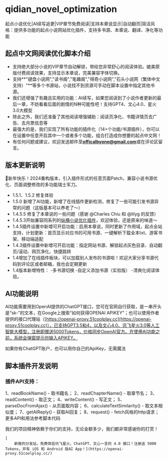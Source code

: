 # qidian_novel_optimization
起点小说优化|AI续写追更|VIP章节免费阅读|支持本章说显示|自动翻页|简洁风格：提供多功能的起点小说网站优化插件，支持多书源、本章说、翻译、净化等功能

## 起点中文网阅读优化脚本介绍

*   支持绝大部分小说的VIP章节自动解锁，带给您非常舒心的阅读体验。媲美原版付费阅读效果，支持显示本章说，完美兼容字体切换。
*   支持**"键盘小说网","读书阁","笔趣阁","得奇小说网","石头小说网（繁体中文支持）"**等多个书源站，小说找不到资源可手动在脚本设置中指定其他书源。
*   我们还增强了有趣且实用的功能：AI续写，如果您阅读到了小说作者更新的最后一章，不妨看看后面的剧情的N种可能性吧！支持GPT4、文心4.0、星火3.0大模型
*   除此之外，我们还准备了其他阅读增强辅助：阅读页净化、书籍详情页去广告、去月票信息等
*   最强大的是，我们实现了所有功能的插件化（14+个功能/书源插件），你可以在设置中任意开启其中一个或者多个功能，组合打造成你想要的起点中文网！
*   有任何问题或建议，欢迎发送邮件至**officalbyone@gmail.com**或在评论区留言。

## 版本更新说明

🎉新年快乐！2024重构版本，引入插件形式的任意页面Patch，兼容小说书源优化、页面调整修改的多功能瑞士军刀。

*   1.5.1、1.5.2 修复体验
*   1.5.0 新增了AI功能，新增了在线插件更新检测，修复了一些可能引发书源异常的问题（这版基本可以养老了～）
*   1.4.5.5 修复了本章说的一些问题（感谢 @Charles Chiu 和 @lilyg 的反馈）
*   1.4.5.3开始兼容同系列的[纵横小说优化插件](https://greasyfork.org/zh-CN/scripts/487789-%E7%BA%B5%E6%A8%AA%E5%B0%8F%E8%AF%B4%E4%BC%98%E5%8C%96-%E8%A7%A3%E9%94%81vip%E7%AB%A0%E8%8A%82)，欢迎体验，还是原来的味道～
*   1.4.5插件设置中新增可开启功能：启用本章说，同时更新了作用域，起点全站支持，计划更新：首页显示对应书的可用书源、一键解析下载全本txt、游客书架、移动端适配
*   1.4.3插件设置中新增可开启功能：指定网站书源、解锁起点灰色目录、自动翻页/滚动、网页净化、快捷跳转
*   1.4增加了在线插件板块，可以加载别人发布的书源啦！欢迎大家分享书源代码到评论区或者邮箱，我也会定期更新
*   1.4版本新增特性：
-多书源切换
-自定义添加书源（实验版）
-清爽化阅读体验。

## AI功能说明

AI功能需要用到OpenAI提供的ChatGPT接口，您可在官网自行获取，是一串开头是“sk-”的文本，在Google上搜索“如何获得OPENAI APIKEY”；也可以使用作者提供的接口代理站（[https://openai-proxy.51coolplay.cc](https://openai-proxy.51coolplay.cc)），已支持GPT3.5和4，以及文心4.0、讯飞星火3.0等人工智能大模型，注册即赠送5000Tokens，价格同步OpenAI官方。在使用AI功能之前，系统会弹窗提示你输入APIKEY。

如果你有ChatGPT账户，也可以用你自己的ApiKey，无需魔法

## 脚本插件开发说明

### 插件API支持：

1、readBookName() - 取书籍名；
2、readChapterName() - 取章节名；
3、readContent() - 取正文；
4、writeContent() - 写正文；
5、parseDocFromAjax() - 从页面取内容；
6、calculateTextSimilarity() - 取文本相似度；
7、getAIReply() - 获取AI回复；
8、request() - fetch风格的http请求；
更多API和用法参考脚本代码


我们的项目精神依赖于你们的支持，无论金额多少，我们都非常感谢你的打赏！

    [
        新做的分发站，免费体验讯飞星火、ChatGPT、文心一言的 4.0 接口！注册送 5000 Tokens，并有 iOS 和 Android 版AI App！](https://openai-proxy.51coolplay.cc/)
</div>
</div>
